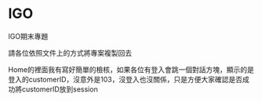 # IGO
IGO期末專題

請各位依照文件上的方式將專案複製回去

Home的裡面我有寫好簡單的檢核，如果各位有登入會跳一個對話方塊，顯示的是登入的customerID，沒意外是103，沒登入也沒關係，只是方便大家確認是否成功將customerID放到session
